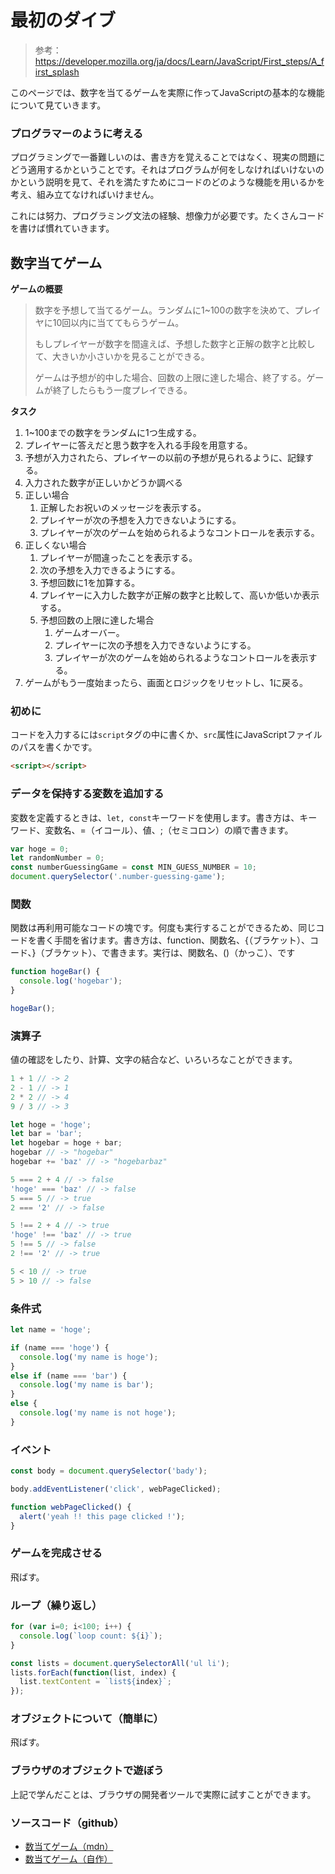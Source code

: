 # 最初のダイブ

> 参考：https://developer.mozilla.org/ja/docs/Learn/JavaScript/First_steps/A_first_splash

このページでは、数字を当てるゲームを実際に作ってJavaScriptの基本的な機能について見ていきます。

### プログラマーのように考える

プログラミングで一番難しいのは、書き方を覚えることではなく、現実の問題にどう適用するかということです。それはプログラムが何をしなければいけないのかという説明を見て、それを満たすためにコードのどのような機能を用いるかを考え、組み立てなければいけません。

これには努力、プログラミング文法の経験、想像力が必要です。たくさんコードを書けば慣れていきます。

## 数字当てゲーム

**ゲームの概要**

> 数字を予想して当てるゲーム。ランダムに1~100の数字を決めて、プレイヤに10回以内に当ててもらうゲーム。
>
> もしプレイヤーが数字を間違えば、予想した数字と正解の数字と比較して、大きいか小さいかを見ることができる。
>
> ゲームは予想が的中した場合、回数の上限に達した場合、終了する。ゲームが終了したらもう一度プレイできる。

**タスク**

1. 1~100までの数字をランダムに1つ生成する。
2. プレイヤーに答えだと思う数字を入れる手段を用意する。
3. 予想が入力されたら、プレイヤーの以前の予想が見られるように、記録する。
4. 入力された数字が正しいかどうか調べる
5. 正しい場合
   1. 正解したお祝いのメッセージを表示する。
   2. プレイヤーが次の予想を入力できないようにする。
   3. プレイヤーが次のゲームを始められるようなコントロールを表示する。
6. 正しくない場合
   1. プレイヤーが間違ったことを表示する。
   2. 次の予想を入力できるようにする。
   3. 予想回数に1を加算する。
   4. プレイヤーに入力した数字が正解の数字と比較して、高いか低いか表示する。
   5. 予想回数の上限に達した場合
      1. ゲームオーバー。
      2. プレイヤーに次の予想を入力できないようにする。
      3. プレイヤーが次のゲームを始められるようなコントロールを表示する。
7. ゲームがもう一度始まったら、画面とロジックをリセットし、1に戻る。

### 初めに

コードを入力するには`script`タグの中に書くか、`src`属性にJavaScriptファイルのパスを書くかです。

```html
<script></script>
```

### データを保持する変数を追加する

変数を定義するときは、`let, const`キーワードを使用します。書き方は、キーワード、変数名、=（イコール）、値、;（セミコロン）の順で書きます。

```js
var hoge = 0;
let randomNumber = 0;
const numberGuessingGame = const MIN_GUESS_NUMBER = 10;
document.querySelector('.number-guessing-game');
```

### 関数

関数は再利用可能なコードの塊です。何度も実行することができるため、同じコードを書く手間を省けます。書き方は、function、関数名、{（ブラケット）、コード、}（ブラケット）、で書きます。実行は、関数名、()（かっこ）、です

```js
function hogeBar() {
  console.log('hogebar');
}

hogeBar();
```

### 演算子

値の確認をしたり、計算、文字の結合など、いろいろなことができます。

```js
1 + 1 // -> 2
2 - 1 // -> 1
2 * 2 // -> 4
9 / 3 // -> 3

let hoge = 'hoge';
let bar = 'bar';
let hogebar = hoge + bar;
hogebar // -> "hogebar"
hogebar += 'baz' // -> "hogebarbaz"

5 === 2 + 4 // -> false
'hoge' === 'baz' // -> false
5 === 5 // -> true
2 === '2' // -> false

5 !== 2 + 4 // -> true
'hoge' !== 'baz' // -> true
5 !== 5 // -> false
2 !== '2' // -> true

5 < 10 // -> true
5 > 10 // -> false
```

### 条件式

```js
let name = 'hoge';

if (name === 'hoge') {
  console.log('my name is hoge');
}
else if (name === 'bar') {
  console.log('my name is bar');
}
else {
  console.log('my name is not hoge');
}
```

### イベント

```js
const body = document.querySelector('bady');

body.addEventListener('click', webPageClicked);

function webPageClicked() {
  alert('yeah !! this page clicked !');
}
```

### ゲームを完成させる

飛ばす。

### ループ（繰り返し）

```js
for (var i=0; i<100; i++) {
  console.log(`loop count: ${i}`);
}

const lists = document.querySelectorAll('ul li');
lists.forEach(function(list, index) {
  list.textContent = `list${index}`;
});
```

### オブジェクトについて（簡単に）

飛ばす。

### ブラウザのオブジェクトで遊ぼう

上記で学んだことは、ブラウザの開発者ツールで実際に試すことができます。

### ソースコード（github）

- [数当てゲーム（mdn）](https://github.com/mdn/learning-area/blob/master/javascript/introduction-to-js-1/first-splash/number-guessing-game.html)
- [数当てゲーム（自作）](https://github.com/ittoku-ky73/leaning-frontend/blob/main/js/First_steps/Number_guessing_game/)
